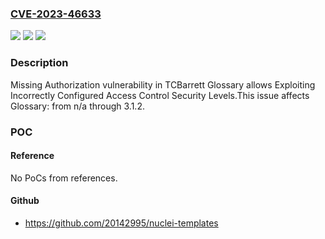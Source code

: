 ### [CVE-2023-46633](https://cve.mitre.org/cgi-bin/cvename.cgi?name=CVE-2023-46633)
![](https://img.shields.io/static/v1?label=Product&message=Glossary&color=blue)
![](https://img.shields.io/static/v1?label=Version&message=n%2Fa%3C%3D%203.1.2%20&color=brighgreen)
![](https://img.shields.io/static/v1?label=Vulnerability&message=CWE-862%20Missing%20Authorization&color=brighgreen)

### Description

Missing Authorization vulnerability in TCBarrett Glossary allows Exploiting Incorrectly Configured Access Control Security Levels.This issue affects Glossary: from n/a through 3.1.2.

### POC

#### Reference
No PoCs from references.

#### Github
- https://github.com/20142995/nuclei-templates

